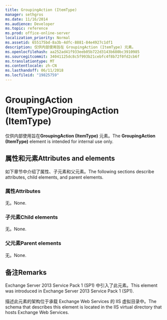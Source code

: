 ```yaml
---
title: GroupingAction (ItemType)
manager: sethgros
ms.date: 11/16/2014
ms.audience: Developer
ms.topic: reference
ms.prod: office-online-server
localization_priority: Normal
ms.assetid: 655175bd-8a3b-4dfc-8881-84e4927c1df1
description: 仅供内部使用旨在 GroupingAction (ItemType) 元素。
ms.openlocfilehash: aa252ad41f933eeb05b722d3143b680bc3910985
ms.sourcegitcommit: 34041125dc8c5f993b21cebfc4f8b72f0fd2cb6f
ms.translationtype: MT
ms.contentlocale: zh-CN
ms.lasthandoff: 06/11/2018
ms.locfileid: "19825759"
---
```

# <a name="groupingaction-itemtype"></a><span data-ttu-id="ea750-103">GroupingAction (ItemType)</span><span class="sxs-lookup"><span data-stu-id="ea750-103">GroupingAction (ItemType)</span></span>

<span data-ttu-id="ea750-104">仅供内部使用旨在**GroupingAction (ItemType)** 元素。</span><span class="sxs-lookup"><span data-stu-id="ea750-104">The **GroupingAction (ItemType)** element is intended for internal use only.</span></span> 

## <a name="attributes-and-elements"></a><span data-ttu-id="ea750-105">属性和元素</span><span class="sxs-lookup"><span data-stu-id="ea750-105">Attributes and elements</span></span>

<span data-ttu-id="ea750-106">如下章节中介绍了属性、子元素和父元素。</span><span class="sxs-lookup"><span data-stu-id="ea750-106">The following sections describe attributes, child elements, and parent elements.</span></span>
  
### <a name="attributes"></a><span data-ttu-id="ea750-107">属性</span><span class="sxs-lookup"><span data-stu-id="ea750-107">Attributes</span></span>

<span data-ttu-id="ea750-108">无。</span><span class="sxs-lookup"><span data-stu-id="ea750-108">None.</span></span>
  
### <a name="child-elements"></a><span data-ttu-id="ea750-109">子元素</span><span class="sxs-lookup"><span data-stu-id="ea750-109">Child elements</span></span>

<span data-ttu-id="ea750-110">无。</span><span class="sxs-lookup"><span data-stu-id="ea750-110">None.</span></span>
  
### <a name="parent-elements"></a><span data-ttu-id="ea750-111">父元素</span><span class="sxs-lookup"><span data-stu-id="ea750-111">Parent elements</span></span>

<span data-ttu-id="ea750-112">无。</span><span class="sxs-lookup"><span data-stu-id="ea750-112">None.</span></span>
  
## <a name="remarks"></a><span data-ttu-id="ea750-113">备注</span><span class="sxs-lookup"><span data-stu-id="ea750-113">Remarks</span></span>

<span data-ttu-id="ea750-114">Exchange Server 2013 Service Pack 1 (SP1) 中引入了此元素。</span><span class="sxs-lookup"><span data-stu-id="ea750-114">This element was introduced in Exchange Server 2013 Service Pack 1 (SP1).</span></span>
  
<span data-ttu-id="ea750-115">描述此元素的架构位于承载 Exchange Web Services 的 IIS 虚拟目录中。</span><span class="sxs-lookup"><span data-stu-id="ea750-115">The schema that describes this element is located in the IIS virtual directory that hosts Exchange Web Services.</span></span>
  

